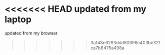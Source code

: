 <<<<<<< HEAD
updated from my laptop  
=======
updated from my browser
>>>>>>> 3a143e6293ddd80396c403be321ca7b6475a498a
